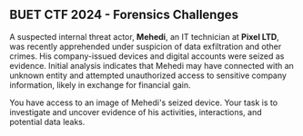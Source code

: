 ## BUET CTF 2024 - Forensics Challenges
A suspected internal threat actor, **Mehedi**, an IT technician at **Pixel LTD**, was recently apprehended under suspicion of data exfiltration and other crimes. His company-issued devices and digital accounts were seized as evidence. Initial analysis indicates that Mehedi may have connected with an unknown entity and attempted unauthorized access to sensitive company information, likely in exchange for financial gain.

You have access to an image of Mehedi's seized device. Your task is to investigate and uncover evidence of his activities, interactions, and potential data leaks.


